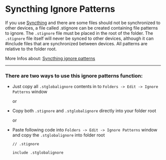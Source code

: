 # Syncthing Ignore Patterns
If you use [Syncthing](https://syncthing.net/) and there are some files should not be synchronized to other devices, a file called .stignore can be created containing file patterns to ignore. The ```.stignore``` file must be placed in the root of the folder. The ```.stignore``` file itself will never be synced to other devices, although it can #include files that are synchronized between devices. All patterns are relative to the folder root.

More Infos about: [Syncthing ignore patterns](https://docs.syncthing.net/users/ignoring.html)

---

### There are two ways to use this ignore patterns function:

* Just copy all ```.stglobalignore``` contents in to ```Folders -> Edit -> Ignore Patterns``` window

    or
* Copy both ```.stignore``` and ```.stglobalignore``` directly into your folder root

    or

* Paste following code into ```Folders -> Edit -> Ignore Patterns``` window and copy the ```.stglobalignore``` into folder root
    ```     
    // .stignore

    include .stglobalignore
    ```